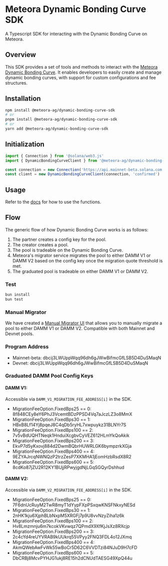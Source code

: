 # Meteora Dynamic Bonding Curve SDK

A Typescript SDK for interacting with the Dynamic Bonding Curve on Meteora.

## Overview

This SDK provides a set of tools and methods to interact with the [Meteora Dynamic Bonding Curve](https://github.com/MeteoraAg/ts-sdk/tree/main/packages/dynamic-bonding-curve). It enables developers to easily create and manage dynamic bonding curves, with support for custom configurations and fee structures.

## Installation

```bash
npm install @meteora-ag/dynamic-bonding-curve-sdk
# or
pnpm install @meteora-ag/dynamic-bonding-curve-sdk
# or
yarn add @meteora-ag/dynamic-bonding-curve-sdk
```

## Initialization

```typescript
import { Connection } from '@solana/web3.js'
import { DynamicBondingCurveClient } from '@meteora-ag/dynamic-bonding-curve-sdk'

const connection = new Connection('https://api.mainnet-beta.solana.com')
const client = new DynamicBondingCurveClient(connection, 'confirmed')
```

## Usage

Refer to the [docs](./docs.md) for how to use the functions.

## Flow

The generic flow of how Dynamic Bonding Curve works is as follows:

1. The partner creates a config key for the pool.
2. The creator creates a pool.
3. The pool is tradeable on the Dynamic Bonding Curve.
4. Meteora's migrator service migrates the pool to either DAMM V1 or DAMM V2 based on the config key once the migration quote threshold is met.
5. The graduated pool is tradeable on either DAMM V1 or DAMM V2.

### Test

```bash
bun install
bun test
```

### Manual Migrator

We have created a [Manual Migrator UI](https://migrator.meteora.ag) that allows you to manually migrate a pool to either DAMM V1 or DAMM V2. Compatible with both Mainnet and Devnet pools.

### Program Address

- Mainnet-beta: dbcij3LWUppWqq96dh6gJWwBifmcGfLSB5D4DuSMaqN
- Devnet: dbcij3LWUppWqq96dh6gJWwBifmcGfLSB5D4DuSMaqN

### Graduated DAMM Pool Config Keys

#### DAMM V1:

Accessible via `DAMM_V1_MIGRATION_FEE_ADDRESS[i]` in the SDK.

- MigrationFeeOption.FixedBps25 == 0: 8f848CEy8eY6PhJ3VcemtBDzPPSD4Vq7aJczLZ3o8MmX
- MigrationFeeOption.FixedBps30 == 1: HBxB8Lf14Yj8pqeJ8C4qDb5ryHL7xwpuykz31BLNYr7S
- MigrationFeeOption.FixedBps100 == 2: 7v5vBdUQHTNeqk1HnduiXcgbvCyVEZ612HLmYkQoAkik
- MigrationFeeOption.FixedBps200 == 3: EkvP7d5yKxovj884d2DwmBQbrHUWRLGK6bympzrkXGja
- MigrationFeeOption.FixedBps400 == 4: 9EZYAJrcqNWNQzP2trzZesP7XKMHA1jEomHzbRsdX8R2
- MigrationFeeOption.FixedBps600 == 5: 8cdKo87jZU2R12KY1BUjjRPwyjgdNjLGqSGQyrDshhud

#### DAMM V2:

Accessible via `DAMM_V2_MIGRATION_FEE_ADDRESS[i]` in the SDK.

- MigrationFeeOption.FixedBps25 == 0: 7F6dnUcRuyM2TwR8myT1dYypFXpPSxqwKNSFNkxyNESd
- MigrationFeeOption.FixedBps30 == 1: 2nHK1kju6XjphBLbNxpM5XRGFj7p9U8vvNzyZiha1z6k
- MigrationFeeOption.FixedBps100 == 2: Hv8Lmzmnju6m7kcokVKvwqz7QPmdX9XfKjJsXz8RXcjp
- MigrationFeeOption.FixedBps200 == 3: 2c4cYd4reUYVRAB9kUUkrq55VPyy2FNQ3FDL4o12JXmq
- MigrationFeeOption.FixedBps400 == 4: AkmQWebAwFvWk55wBoCr5D62C6VVDTzi84NJuD9H7cFD
- MigrationFeeOption.FixedBps600 == 5: DbCRBj8McvPYHJG1ukj8RE15h2dCNUdTAESG49XpQ44u
